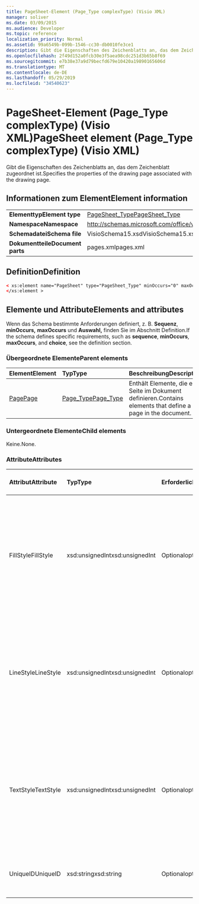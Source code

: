 ```yaml
---
title: PageSheet-Element (Page_Type complexType) (Visio XML)
manager: soliver
ms.date: 03/09/2015
ms.audience: Developer
ms.topic: reference
localization_priority: Normal
ms.assetid: 99a6549b-099b-1546-cc30-db0010fe3ce1
description: Gibt die Eigenschaften des Zeichenblatts an, das dem Zeichenblatt zugeordnet ist.
ms.openlocfilehash: 2f49d152a0fcb30e3f5aea98cdc251d3b65b8f69
ms.sourcegitcommit: e7b38e37a9d79becfd679e10420a19890165606d
ms.translationtype: MT
ms.contentlocale: de-DE
ms.lasthandoff: 05/29/2019
ms.locfileid: "34540623"
---
```

# <a name="pagesheet-element-page_type-complextype-visio-xml"></a><span data-ttu-id="e51df-103">PageSheet-Element (Page_Type complexType) (Visio XML)</span><span class="sxs-lookup"><span data-stu-id="e51df-103">PageSheet element (Page_Type complexType) (Visio XML)</span></span>

<span data-ttu-id="e51df-104">Gibt die Eigenschaften des Zeichenblatts an, das dem Zeichenblatt zugeordnet ist.</span><span class="sxs-lookup"><span data-stu-id="e51df-104">Specifies the properties of the drawing page associated with the drawing page.</span></span>
  
## <a name="element-information"></a><span data-ttu-id="e51df-105">Informationen zum Element</span><span class="sxs-lookup"><span data-stu-id="e51df-105">Element information</span></span>

|||
|:-----|:-----|
|<span data-ttu-id="e51df-106">**Elementtyp**</span><span class="sxs-lookup"><span data-stu-id="e51df-106">**Element type**</span></span> <br/> |[<span data-ttu-id="e51df-107">PageSheet_Type</span><span class="sxs-lookup"><span data-stu-id="e51df-107">PageSheet_Type</span></span>](pagesheet_type-complextypevisio-xml.md) <br/> |
|<span data-ttu-id="e51df-108">**Namespace**</span><span class="sxs-lookup"><span data-stu-id="e51df-108">**Namespace**</span></span> <br/> |http://schemas.microsoft.com/office/visio/2012/main  <br/> |
|<span data-ttu-id="e51df-109">**Schemadatei**</span><span class="sxs-lookup"><span data-stu-id="e51df-109">**Schema file**</span></span> <br/> |<span data-ttu-id="e51df-110">VisioSchema15.xsd</span><span class="sxs-lookup"><span data-stu-id="e51df-110">VisioSchema15.xsd</span></span>  <br/> |
|<span data-ttu-id="e51df-111">**Dokumentteile**</span><span class="sxs-lookup"><span data-stu-id="e51df-111">**Document parts**</span></span> <br/> |<span data-ttu-id="e51df-112">pages.xml</span><span class="sxs-lookup"><span data-stu-id="e51df-112">pages.xml</span></span>  <br/> |
   
## <a name="definition"></a><span data-ttu-id="e51df-113">Definition</span><span class="sxs-lookup"><span data-stu-id="e51df-113">Definition</span></span>

```XML
< xs:element name="PageSheet" type="PageSheet_Type" minOccurs="0" maxOccurs="1" >
</xs:element > 
```

## <a name="elements-and-attributes"></a><span data-ttu-id="e51df-114">Elemente und Attribute</span><span class="sxs-lookup"><span data-stu-id="e51df-114">Elements and attributes</span></span>

<span data-ttu-id="e51df-115">Wenn das Schema bestimmte Anforderungen definiert, z. B. **Sequenz**, **minOccurs,** **maxOccurs** und **Auswahl,** finden Sie im Abschnitt Definition.</span><span class="sxs-lookup"><span data-stu-id="e51df-115">If the schema defines specific requirements, such as **sequence**, **minOccurs**, **maxOccurs**, and **choice**, see the definition section.</span></span> 
  
### <a name="parent-elements"></a><span data-ttu-id="e51df-116">Übergeordnete Elemente</span><span class="sxs-lookup"><span data-stu-id="e51df-116">Parent elements</span></span>

|<span data-ttu-id="e51df-117">**Element**</span><span class="sxs-lookup"><span data-stu-id="e51df-117">**Element**</span></span>|<span data-ttu-id="e51df-118">**Typ**</span><span class="sxs-lookup"><span data-stu-id="e51df-118">**Type**</span></span>|<span data-ttu-id="e51df-119">**Beschreibung**</span><span class="sxs-lookup"><span data-stu-id="e51df-119">**Description**</span></span>|
|:-----|:-----|:-----|
|[<span data-ttu-id="e51df-120">Page</span><span class="sxs-lookup"><span data-stu-id="e51df-120">Page</span></span>](page-element-pages_type-complextypevisio-xml.md) <br/> |[<span data-ttu-id="e51df-121">Page_Type</span><span class="sxs-lookup"><span data-stu-id="e51df-121">Page_Type</span></span>](page_type-complextypevisio-xml.md) <br/> |<span data-ttu-id="e51df-122">Enthält Elemente, die eine Seite im Dokument definieren.</span><span class="sxs-lookup"><span data-stu-id="e51df-122">Contains elements that define a page in the document.</span></span>  <br/> |
   
### <a name="child-elements"></a><span data-ttu-id="e51df-123">Untergeordnete Elemente</span><span class="sxs-lookup"><span data-stu-id="e51df-123">Child elements</span></span>

<span data-ttu-id="e51df-124">Keine.</span><span class="sxs-lookup"><span data-stu-id="e51df-124">None.</span></span>
  
### <a name="attributes"></a><span data-ttu-id="e51df-125">Attribute</span><span class="sxs-lookup"><span data-stu-id="e51df-125">Attributes</span></span>

|<span data-ttu-id="e51df-126">**Attribut**</span><span class="sxs-lookup"><span data-stu-id="e51df-126">**Attribute**</span></span>|<span data-ttu-id="e51df-127">**Typ**</span><span class="sxs-lookup"><span data-stu-id="e51df-127">**Type**</span></span>|<span data-ttu-id="e51df-128">**Erforderlich**</span><span class="sxs-lookup"><span data-stu-id="e51df-128">**Required**</span></span>|<span data-ttu-id="e51df-129">**Beschreibung**</span><span class="sxs-lookup"><span data-stu-id="e51df-129">**Description**</span></span>|<span data-ttu-id="e51df-130">**Mögliche Werte**</span><span class="sxs-lookup"><span data-stu-id="e51df-130">**Possible values**</span></span>|
|:-----|:-----|:-----|:-----|:-----|
|<span data-ttu-id="e51df-131">FillStyle</span><span class="sxs-lookup"><span data-stu-id="e51df-131">FillStyle</span></span>  <br/> |<span data-ttu-id="e51df-132">xsd:unsignedInt</span><span class="sxs-lookup"><span data-stu-id="e51df-132">xsd:unsignedInt</span></span>  <br/> |<span data-ttu-id="e51df-133">Optional</span><span class="sxs-lookup"><span data-stu-id="e51df-133">optional</span></span>  <br/> |<span data-ttu-id="e51df-134">Gibt die ID des Stylesheets an, von dem die Füllformatierung erben werden soll.</span><span class="sxs-lookup"><span data-stu-id="e51df-134">Specifies the ID of the style sheet from which to inherit fill formatting.</span></span> <span data-ttu-id="e51df-135">Dies muss der  Wert des ID-Attributs sein, das einem StyleSheet_Type **in** der Zeichnung zugeordnet ist.</span><span class="sxs-lookup"><span data-stu-id="e51df-135">It MUST be the value of the **ID** attribute associated with a **StyleSheet_Type** in the drawing.</span></span>  <br/> |<span data-ttu-id="e51df-136">Werte des xsd:unsignedInt-Typs.</span><span class="sxs-lookup"><span data-stu-id="e51df-136">Values of the xsd:unsignedInt type.</span></span>  <br/> |
|<span data-ttu-id="e51df-137">LineStyle</span><span class="sxs-lookup"><span data-stu-id="e51df-137">LineStyle</span></span>  <br/> |<span data-ttu-id="e51df-138">xsd:unsignedInt</span><span class="sxs-lookup"><span data-stu-id="e51df-138">xsd:unsignedInt</span></span>  <br/> |<span data-ttu-id="e51df-139">Optional</span><span class="sxs-lookup"><span data-stu-id="e51df-139">optional</span></span>  <br/> |<span data-ttu-id="e51df-140">Gibt die ID des Stylesheets an, von dem zeilenformatiert werden soll.</span><span class="sxs-lookup"><span data-stu-id="e51df-140">Specifies the ID of the style sheet from which to inherit line formatting.</span></span> <span data-ttu-id="e51df-141">Dies muss der  Wert des ID-Attributs sein, das einem StyleSheet_Type **in** der Zeichnung zugeordnet ist.</span><span class="sxs-lookup"><span data-stu-id="e51df-141">It MUST be the value of the **ID** attribute associated with a **StyleSheet_Type** in the drawing.</span></span>  <br/> |<span data-ttu-id="e51df-142">Werte des xsd:unsignedInt-Typs.</span><span class="sxs-lookup"><span data-stu-id="e51df-142">Values of the xsd:unsignedInt type.</span></span>  <br/> |
|<span data-ttu-id="e51df-143">TextStyle</span><span class="sxs-lookup"><span data-stu-id="e51df-143">TextStyle</span></span>  <br/> |<span data-ttu-id="e51df-144">xsd:unsignedInt</span><span class="sxs-lookup"><span data-stu-id="e51df-144">xsd:unsignedInt</span></span>  <br/> |<span data-ttu-id="e51df-145">Optional</span><span class="sxs-lookup"><span data-stu-id="e51df-145">optional</span></span>  <br/> |<span data-ttu-id="e51df-146">Gibt die ID des Stylesheets an, von dem die Textformatierung erben werden soll.</span><span class="sxs-lookup"><span data-stu-id="e51df-146">Specifies the ID of the style sheet from which to inherit text formatting.</span></span> <span data-ttu-id="e51df-147">Dies muss der  Wert des ID-Attributs sein, das einem StyleSheet_Type **in** der Zeichnung zugeordnet ist.</span><span class="sxs-lookup"><span data-stu-id="e51df-147">It MUST be the value of the **ID** attribute associated with a **StyleSheet_Type** in the drawing.</span></span>  <br/> |<span data-ttu-id="e51df-148">Werte des xsd:unsignedInt-Typs.</span><span class="sxs-lookup"><span data-stu-id="e51df-148">Values of the xsd:unsignedInt type.</span></span>  <br/> |
|<span data-ttu-id="e51df-149">UniqueID</span><span class="sxs-lookup"><span data-stu-id="e51df-149">UniqueID</span></span>  <br/> |<span data-ttu-id="e51df-150">xsd:string</span><span class="sxs-lookup"><span data-stu-id="e51df-150">xsd:string</span></span>  <br/> |<span data-ttu-id="e51df-151">Optional</span><span class="sxs-lookup"><span data-stu-id="e51df-151">optional</span></span>  <br/> |<span data-ttu-id="e51df-152">Die eindeutige ID des Elements innerhalb des übergeordneten Elements.</span><span class="sxs-lookup"><span data-stu-id="e51df-152">The unique ID of the element within its parent element.</span></span>  <br/> |<span data-ttu-id="e51df-153">Werte des xsd:string-Typs.</span><span class="sxs-lookup"><span data-stu-id="e51df-153">Values of the xsd:string type.</span></span>  <br/> |
   

